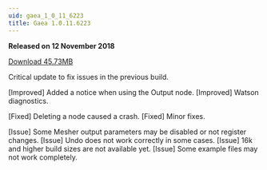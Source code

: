 ```yaml
---
uid: gaea_1_0_11_6223
title: Gaea 1.0.11.6223
---
```



**Released on 12 November 2018**

<a href="http://viridian.quadspinner.com/gaea/Gaea-EAP-1.0.11.6223.msi">Download 45.73MB</a> <br>


<div class="release-note">

Critical update to fix issues in the previous build.

[Improved] Added a notice when using the Output node.
[Improved] Watson diagnostics.

[Fixed] Deleting a node caused a crash.
[Fixed] Minor fixes.

[Issue] Some Mesher output parameters may be disabled or not register changes.
[Issue] Undo does not work correctly in some cases.
[Issue] 16k and higher build sizes are not available yet.
[Issue] Some example files may not work completely.

</div>
